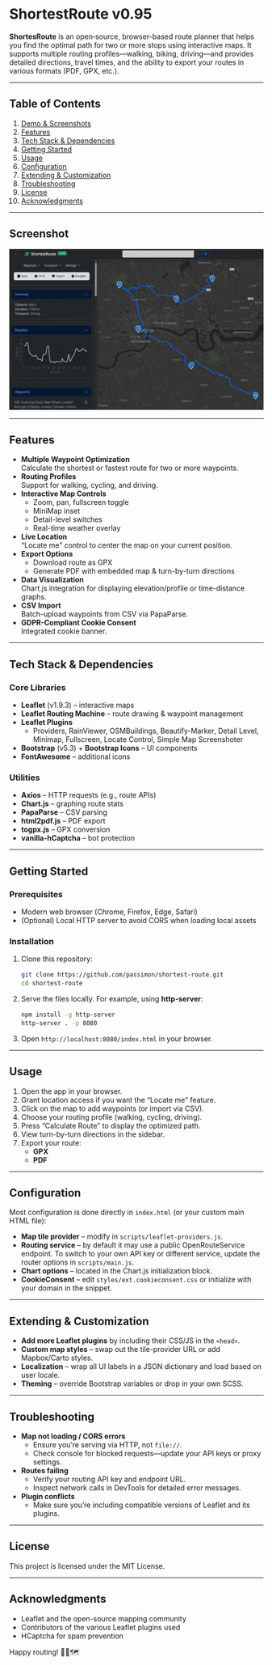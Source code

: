 # ShortestRoute v0.95

**ShortesRoute** is an open‐source, browser-based route planner that helps you find the optimal path for two or more stops using interactive maps. It supports multiple routing profiles—walking, biking, driving—and provides detailed directions, travel times, and the ability to export your routes in various formats (PDF, GPX, etc.).

---

## Table of Contents

1. [Demo & Screenshots](#demo--screenshots)  
2. [Features](#features)  
3. [Tech Stack & Dependencies](#tech-stack--dependencies)  
4. [Getting Started](#getting-started)  
5. [Usage](#usage)  
6. [Configuration](#configuration)  
7. [Extending & Customization](#extending--customization)  
8. [Troubleshooting](#troubleshooting)  
9. [License](#license)  
10. [Acknowledgments](#acknowledgments)  

---

## Screenshot

![Screenshot of ShortestRoute](./1234.png)

---

## Features

- **Multiple Waypoint Optimization**  
  Calculate the shortest or fastest route for two or more waypoints.
- **Routing Profiles**  
  Support for walking, cycling, and driving.
- **Interactive Map Controls**  
  - Zoom, pan, fullscreen toggle  
  - MiniMap inset  
  - Detail-level switches  
  - Real-time weather overlay
- **Live Location**  
  “Locate me” control to center the map on your current position.
- **Export Options**  
  - Download route as GPX  
  - Generate PDF with embedded map & turn-by-turn directions  
- **Data Visualization**  
  Chart.js integration for displaying elevation/profile or time-distance graphs.
- **CSV Import**  
  Batch-upload waypoints from CSV via PapaParse.
- **GDPR-Compliant Cookie Consent**  
  Integrated cookie banner.

---

## Tech Stack & Dependencies

### Core Libraries

- **Leaflet** (v1.9.3) – interactive maps  
- **Leaflet Routing Machine** – route drawing & waypoint management  
- **Leaflet Plugins**  
  - Providers, RainViewer, OSMBuildings, Beautify-Marker, Detail Level, Minimap, Fullscreen, Locate Control, Simple Map Screenshoter
- **Bootstrap** (v5.3) + **Bootstrap Icons** – UI components  
- **FontAwesome** – additional icons  

### Utilities

- **Axios** – HTTP requests (e.g., route APIs)  
- **Chart.js** – graphing route stats  
- **PapaParse** – CSV parsing  
- **html2pdf.js** – PDF export  
- **togpx.js** – GPX conversion  
- **vanilla-hCaptcha** – bot protection    

---

## Getting Started

### Prerequisites

- Modern web browser (Chrome, Firefox, Edge, Safari)  
- (Optional) Local HTTP server to avoid CORS when loading local assets  

### Installation

1. Clone this repository:  
   ```bash
   git clone https://github.com/passimon/shortest-route.git
   cd shortest-route
   ```
2. Serve the files locally. For example, using **http-server**:  
   ```bash
   npm install -g http-server
   http-server . -p 8080
   ```
3. Open `http://localhost:8080/index.html` in your browser.

---

## Usage

1. Open the app in your browser.  
2. Grant location access if you want the “Locate me” feature.  
3. Click on the map to add waypoints (or import via CSV).  
4. Choose your routing profile (walking, cycling, driving).  
5. Press “Calculate Route” to display the optimized path.  
6. View turn-by-turn directions in the sidebar.  
7. Export your route: 
   - **GPX**   
   - **PDF**  

---

## Configuration

Most configuration is done directly in `index.html` (or your custom main HTML file):

- **Map tile provider** – modify in `scripts/leaflet-providers.js`.  
- **Routing service** – by default it may use a public OpenRouteService endpoint. To switch to your own API key or different service, update the router options in `scripts/main.js`.  
- **Chart options** – located in the Chart.js initialization block.  
- **CookieConsent** – edit `styles/ext.cookieconsent.css` or initialize with your domain in the snippet.

---

## Extending & Customization

- **Add more Leaflet plugins** by including their CSS/JS in the `<head>`.  
- **Custom map styles** – swap out the tile-provider URL or add Mapbox/Carto styles.  
- **Localization** – wrap all UI labels in a JSON dictionary and load based on user locale.  
- **Theming** – override Bootstrap variables or drop in your own SCSS.  

---

## Troubleshooting

- **Map not loading / CORS errors**  
  - Ensure you’re serving via HTTP, not `file://`.  
  - Check console for blocked requests—update your API keys or proxy settings.
- **Routes failing**  
  - Verify your routing API key and endpoint URL.  
  - Inspect network calls in DevTools for detailed error messages.
- **Plugin conflicts**  
  - Make sure you’re including compatible versions of Leaflet and its plugins.

---

## License

This project is licensed under the MIT License.

---

## Acknowledgments

- Leaflet and the open-source mapping community  
- Contributors of the various Leaflet plugins used  
- HCaptcha for spam prevention  

Happy routing! 🚴‍♂️🗺️
